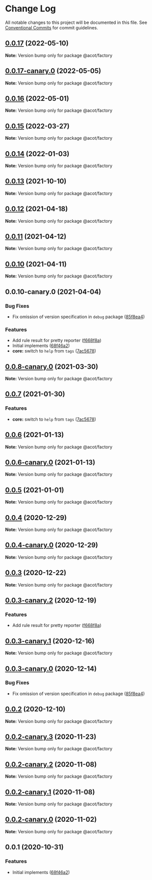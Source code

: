 # Change Log

All notable changes to this project will be documented in this file.
See [Conventional Commits](https://conventionalcommits.org) for commit guidelines.

## [0.0.17](https://github.com/acot-a11y/acot/compare/v0.0.17-canary.3...v0.0.17) (2022-05-10)

**Note:** Version bump only for package @acot/factory

## [0.0.17-canary.0](https://github.com/acot-a11y/acot/compare/v0.0.16...v0.0.17-canary.0) (2022-05-05)

**Note:** Version bump only for package @acot/factory

## [0.0.16](https://github.com/acot-a11y/acot/compare/v0.0.15...v0.0.16) (2022-05-01)

**Note:** Version bump only for package @acot/factory

## [0.0.15](https://github.com/acot-a11y/acot/compare/v0.0.14...v0.0.15) (2022-03-27)

**Note:** Version bump only for package @acot/factory

## [0.0.14](https://github.com/acot-a11y/acot/compare/v0.0.14-canary.2...v0.0.14) (2022-01-03)

**Note:** Version bump only for package @acot/factory

## [0.0.13](https://github.com/acot-a11y/acot/compare/v0.0.13-canary.0...v0.0.13) (2021-10-10)

**Note:** Version bump only for package @acot/factory

## [0.0.12](https://github.com/acot-a11y/acot/compare/v0.0.11...v0.0.12) (2021-04-18)

**Note:** Version bump only for package @acot/factory

## [0.0.11](https://github.com/acot-a11y/acot/compare/v0.0.10...v0.0.11) (2021-04-12)

**Note:** Version bump only for package @acot/factory

## [0.0.10](https://github.com/acot-a11y/acot/compare/v0.0.10-canary.0...v0.0.10) (2021-04-11)

**Note:** Version bump only for package @acot/factory

## 0.0.10-canary.0 (2021-04-04)

### Bug Fixes

- Fix omission of version specification in `debug` package ([85f8ea4](https://github.com/acot-a11y/acot/commit/85f8ea44c7b029301dbcd6bceef427fda35972b6))

### Features

- Add rule result for pretty reporter ([f668f8a](https://github.com/acot-a11y/acot/commit/f668f8a56e730ea31ece53f23d7fd2629e456211))
- Initial implements ([68f46a2](https://github.com/acot-a11y/acot/commit/68f46a250de7793795678ece40d23d927ddd075c))
- **core:** switch to `help` from `tags` ([7ac5678](https://github.com/acot-a11y/acot/commit/7ac56780e46c26f94aeda3f0c1d1482f47521acb))

## [0.0.8-canary.0](https://github.com/acot-a11y/acot/compare/@acot/factory@0.0.7...@acot/factory@0.0.8-canary.0) (2021-03-30)

**Note:** Version bump only for package @acot/factory

## [0.0.7](https://github.com/acot-a11y/acot/compare/@acot/factory@0.0.6...@acot/factory@0.0.7) (2021-01-30)

### Features

- **core:** switch to `help` from `tags` ([7ac5678](https://github.com/acot-a11y/acot/commit/7ac56780e46c26f94aeda3f0c1d1482f47521acb))

## [0.0.6](https://github.com/acot-a11y/acot/compare/@acot/factory@0.0.6-canary.0...@acot/factory@0.0.6) (2021-01-13)

**Note:** Version bump only for package @acot/factory

## [0.0.6-canary.0](https://github.com/acot-a11y/acot/compare/@acot/factory@0.0.5...@acot/factory@0.0.6-canary.0) (2021-01-13)

**Note:** Version bump only for package @acot/factory

## [0.0.5](https://github.com/acot-a11y/acot/compare/@acot/factory@0.0.4...@acot/factory@0.0.5) (2021-01-01)

**Note:** Version bump only for package @acot/factory

## [0.0.4](https://github.com/acot-a11y/acot/compare/@acot/factory@0.0.4-canary.0...@acot/factory@0.0.4) (2020-12-29)

**Note:** Version bump only for package @acot/factory

## [0.0.4-canary.0](https://github.com/acot-a11y/acot/compare/@acot/factory@0.0.3...@acot/factory@0.0.4-canary.0) (2020-12-29)

**Note:** Version bump only for package @acot/factory

## [0.0.3](https://github.com/acot-a11y/acot/compare/@acot/factory@0.0.3-canary.2...@acot/factory@0.0.3) (2020-12-22)

**Note:** Version bump only for package @acot/factory

## [0.0.3-canary.2](https://github.com/acot-a11y/acot/compare/@acot/factory@0.0.3-canary.1...@acot/factory@0.0.3-canary.2) (2020-12-19)

### Features

- Add rule result for pretty reporter ([f668f8a](https://github.com/acot-a11y/acot/commit/f668f8a56e730ea31ece53f23d7fd2629e456211))

## [0.0.3-canary.1](https://github.com/acot-a11y/acot/compare/@acot/factory@0.0.3-canary.0...@acot/factory@0.0.3-canary.1) (2020-12-16)

**Note:** Version bump only for package @acot/factory

## [0.0.3-canary.0](https://github.com/acot-a11y/acot/compare/@acot/factory@0.0.2...@acot/factory@0.0.3-canary.0) (2020-12-14)

### Bug Fixes

- Fix omission of version specification in `debug` package ([85f8ea4](https://github.com/acot-a11y/acot/commit/85f8ea44c7b029301dbcd6bceef427fda35972b6))

## [0.0.2](https://github.com/acot-a11y/acot/compare/@acot/factory@0.0.2-canary.3...@acot/factory@0.0.2) (2020-12-10)

**Note:** Version bump only for package @acot/factory

## [0.0.2-canary.3](https://github.com/acot-a11y/acot/compare/@acot/factory@0.0.2-canary.2...@acot/factory@0.0.2-canary.3) (2020-11-23)

**Note:** Version bump only for package @acot/factory

## [0.0.2-canary.2](https://github.com/acot-a11y/acot/compare/@acot/factory@0.0.2-canary.1...@acot/factory@0.0.2-canary.2) (2020-11-08)

**Note:** Version bump only for package @acot/factory

## [0.0.2-canary.1](https://github.com/acot-a11y/acot/compare/@acot/factory@0.0.2-canary.0...@acot/factory@0.0.2-canary.1) (2020-11-08)

**Note:** Version bump only for package @acot/factory

## [0.0.2-canary.0](https://github.com/acot-a11y/acot/compare/@acot/factory@0.0.1...@acot/factory@0.0.2-canary.0) (2020-11-02)

**Note:** Version bump only for package @acot/factory

## 0.0.1 (2020-10-31)

### Features

- Initial implements ([68f46a2](https://github.com/acot-a11y/acot/commit/68f46a250de7793795678ece40d23d927ddd075c))

